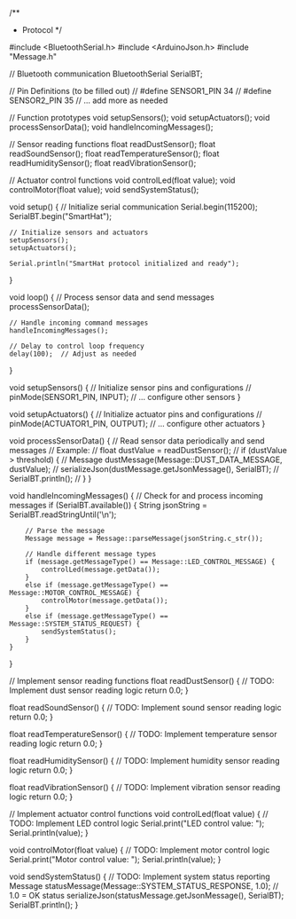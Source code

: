 /**
 * Protocol 
 */

#include <BluetoothSerial.h>
#include <ArduinoJson.h>
#include "Message.h"

// Bluetooth communication
BluetoothSerial SerialBT;

// Pin Definitions (to be filled out)
// #define SENSOR1_PIN 34
// #define SENSOR2_PIN 35
// ... add more as needed

// Function prototypes
void setupSensors();
void setupActuators();
void processSensorData();
void handleIncomingMessages();

// Sensor reading functions
float readDustSensor();
float readSoundSensor();
float readTemperatureSensor();
float readHumiditySensor();
float readVibrationSensor();

// Actuator control functions
void controlLed(float value);
void controlMotor(float value);
void sendSystemStatus();

void setup() {
    // Initialize serial communication
    Serial.begin(115200);
    SerialBT.begin("SmartHat");
    
    // Initialize sensors and actuators
    setupSensors();
    setupActuators();
    
    Serial.println("SmartHat protocol initialized and ready");
}

void loop() {
    // Process sensor data and send messages
    processSensorData();
    
    // Handle incoming command messages
    handleIncomingMessages();
    
    // Delay to control loop frequency
    delay(100);  // Adjust as needed
}

void setupSensors() {
    // Initialize sensor pins and configurations
    // pinMode(SENSOR1_PIN, INPUT);
    // ... configure other sensors
}

void setupActuators() {
    // Initialize actuator pins and configurations
    // pinMode(ACTUATOR1_PIN, OUTPUT);
    // ... configure other actuators
}

void processSensorData() {
    // Read sensor data periodically and send messages
    // Example:
    // float dustValue = readDustSensor();
    // if (dustValue > threshold) {
    //     Message dustMessage(Message::DUST_DATA_MESSAGE, dustValue);
    //     serializeJson(dustMessage.getJsonMessage(), SerialBT);
    //     SerialBT.println();
    // }
}

void handleIncomingMessages() {
    // Check for and process incoming messages
    if (SerialBT.available()) {
        String jsonString = SerialBT.readStringUntil('\n');
        
        // Parse the message
        Message message = Message::parseMessage(jsonString.c_str());
        
        // Handle different message types
        if (message.getMessageType() == Message::LED_CONTROL_MESSAGE) {
            controlLed(message.getData());
        } 
        else if (message.getMessageType() == Message::MOTOR_CONTROL_MESSAGE) {
            controlMotor(message.getData());
        }
        else if (message.getMessageType() == Message::SYSTEM_STATUS_REQUEST) {
            sendSystemStatus();
        }
    }
}

// Implement sensor reading functions
float readDustSensor() {
    // TODO: Implement dust sensor reading logic
    return 0.0;
}

float readSoundSensor() {
    // TODO: Implement sound sensor reading logic
    return 0.0;
}

float readTemperatureSensor() {
    // TODO: Implement temperature sensor reading logic
    return 0.0;
}

float readHumiditySensor() {
    // TODO: Implement humidity sensor reading logic
    return 0.0;
}

float readVibrationSensor() {
    // TODO: Implement vibration sensor reading logic
    return 0.0;
}

// Implement actuator control functions
void controlLed(float value) {
    // TODO: Implement LED control logic
    Serial.print("LED control value: ");
    Serial.println(value);
}

void controlMotor(float value) {
    // TODO: Implement motor control logic
    Serial.print("Motor control value: ");
    Serial.println(value);
}

void sendSystemStatus() {
    // TODO: Implement system status reporting
    Message statusMessage(Message::SYSTEM_STATUS_RESPONSE, 1.0);  // 1.0 = OK status
    serializeJson(statusMessage.getJsonMessage(), SerialBT);
    SerialBT.println();
}
